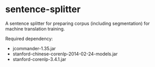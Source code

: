 # sentence-splitter
A sentence splitter for preparing corpus (including segmentation) for machine translation training.

Required dependency:
* jcommander-1.35.jar
* stanford-chinese-corenlp-2014-02-24-models.jar
* stanford-corenlp-3.4.1.jar
